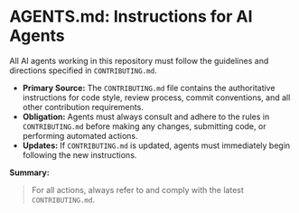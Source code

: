# AGENTS.md: Instructions for AI Agents

All AI agents working in this repository must follow the guidelines and directions specified in `CONTRIBUTING.md`.

- **Primary Source:** The `CONTRIBUTING.md` file contains the authoritative instructions for code style, review process, commit conventions, and all other contribution requirements.
- **Obligation:** Agents must always consult and adhere to the rules in `CONTRIBUTING.md` before making any changes, submitting code, or performing automated actions.
- **Updates:** If `CONTRIBUTING.md` is updated, agents must immediately begin following the new instructions.

**Summary:**

> For all actions, always refer to and comply with the latest `CONTRIBUTING.md`.
